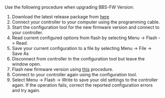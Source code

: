 Use the following procedure when upgrading BBS-FW Version:

1. Download the latest release package from [here](https://github.com/danielnilsson9/bbs-fw/releases)
2. Connect your controller to your computer using the programming cable.
3. Start the configuration tool for the new firmware version and connect to your controller.
4. Read current configured options from flash by selecting Menu -> Flash -> Read.
5. Save your current configuration to a file by selecting Menu -> File -> Save As
6. Disconnect from controller in the configuration tool but leave the window open.
7. Flash new firmware version using [this](https://github.com/danielnilsson9/bbs-fw/wiki/Flashing-the-Firmware) procedure.
8. Connect to your controller again using the configuration tool.
9. Select Menu -> Flash -> Write to save your old settings to the controller again.
If the operation fails, correct the reported configuration errors and try again.